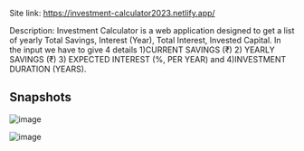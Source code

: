 Site link: https://investment-calculator2023.netlify.app/

Description: Investment Calculator is a web application designed to get a list of yearly Total Savings, Interest (Year), Total Interest, 	Invested Capital. In the input we have to give 4 details 1)CURRENT SAVINGS (₹) 2) YEARLY SAVINGS (₹) 3) EXPECTED INTEREST (%, PER YEAR) and 4)INVESTMENT DURATION (YEARS).

## Snapshots
![image](https://github.com/Sanketbhattad28/Investment-Calculator/assets/45588753/4b016eef-8375-4ff5-8041-fbabd3f7ccf1)

![image](https://github.com/Sanketbhattad28/Investment-Calculator/assets/45588753/bd784281-7a7e-40bd-8add-2d2a8c214c23)
